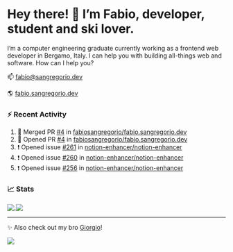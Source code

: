 # Hey there! 👋 I’m Fabio, developer, student and ski lover.

I’m a computer engineering graduate currently working as a frontend web developer in Bergamo, Italy. I can help you with building all-things web and software.
How can I help you?

📫 [fabio@sangregorio.dev](mailto:fabio@sangregorio.dev)

🌎 [fabio.sangregorio.dev](https://fabio.sangregorio.dev)


### :zap: Recent Activity

<!--START_SECTION:activity-->
1. 🎉 Merged PR [#4](https://github.com/fabiosangregorio/fabio.sangregorio.dev/pull/4) in [fabiosangregorio/fabio.sangregorio.dev](https://github.com/fabiosangregorio/fabio.sangregorio.dev)
2. 💪 Opened PR [#4](https://github.com/fabiosangregorio/fabio.sangregorio.dev/pull/4) in [fabiosangregorio/fabio.sangregorio.dev](https://github.com/fabiosangregorio/fabio.sangregorio.dev)
3. ❗️ Opened issue [#261](https://github.com/notion-enhancer/notion-enhancer/issues/261) in [notion-enhancer/notion-enhancer](https://github.com/notion-enhancer/notion-enhancer)
4. ❗️ Opened issue [#260](https://github.com/notion-enhancer/notion-enhancer/issues/260) in [notion-enhancer/notion-enhancer](https://github.com/notion-enhancer/notion-enhancer)
5. ❗️ Opened issue [#256](https://github.com/notion-enhancer/notion-enhancer/issues/256) in [notion-enhancer/notion-enhancer](https://github.com/notion-enhancer/notion-enhancer)
<!--END_SECTION:activity-->


### 📈 Stats


<a href="https://github.com/fabiosangregorio">
  <img align="center" src="https://github-readme-stats.vercel.app/api/top-langs/?username=fabiosangregorio&layout=compact&title_color=24292e&bg_color=ffffff" />
</a>
<a href="https://github.com/fabiosangregorio">
  <img align="center" src="https://github-readme-stats.vercel.app/api?username=fabiosangregorio&show_icons=true&theme=graywhite&count_private=true&hide_rank=true&include_all_commits=true&bg_color=ffffff&hide=stars" />
</a>

<!--
**jamesgeorge007/jamesgeorge007** is a ✨ _special_ ✨ repository because its `README.md` (this file) appears on your GitHub profile.

Here are some ideas to get you started:

- 🌱 I’m currently learning ...
- 👯 I’m looking to collaborate on ...
- 🤔 I’m looking for help with ...
- 💬 Ask me about ...
- 😄 Pronouns: ...
- ⚡ Fun fact: ...
-->

---
✨ Also check out my bro [Giorgio](https://github.com/GiorgioBertolotti)!

![](https://komarev.com/ghpvc/?username=fabiosangregorio)
